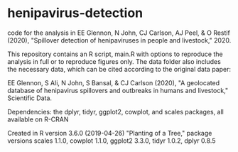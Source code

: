 # henipavirus-detection

code for the analysis in EE Glennon, N John, CJ Carlson, AJ Peel, & O Restif 
(2020), "Spillover detection of henipaviruses in people and livestock," 2020.
    
This repository contains an R script, main.R with options to reproduce the 
analysis in full or to reproduce figures only. The data folder also includes 
the necessary data, which can be cited according to the original data paper:

EE Glennon, S Ali, N John, S Bansal, & CJ Carlson (2020), "A geolocated database 
of henipavirus spillovers and outbreaks in humans and livestock," Scientific Data. 

Dependencies: the dplyr, tidyr, ggplot2, cowplot, and scales packages, all
              available on R-CRAN
              
Created in R version 3.6.0 (2019-04-26) "Planting of a Tree," package versions
    scales 1.1.0, cowplot 1.1.0, ggplot2 3.3.0, tidyr 1.0.2, dplyr 0.8.5
